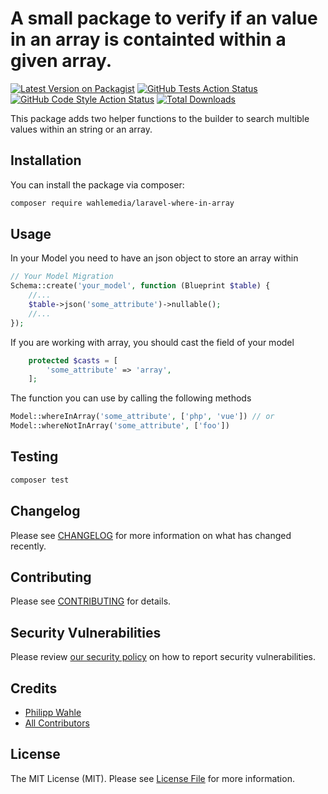 # A small package to verify if an value in an array is containted within a given array.

[![Latest Version on Packagist](https://img.shields.io/packagist/v/wahlemedia/laravel-where-in-array.svg?style=flat-square)](https://packagist.org/packages/wahlemedia/laravel-where-in-array)
[![GitHub Tests Action Status](https://img.shields.io/github/workflow/status/wahlemedia/laravel-where-in-array/run-tests?label=tests)](https://github.com/wahlemedia/laravel-where-in-array/actions?query=workflow%3Arun-tests+branch%3Amain)
[![GitHub Code Style Action Status](https://img.shields.io/github/workflow/status/wahlemedia/laravel-where-in-array/Check%20&%20fix%20styling?label=code%20style)](https://github.com/wahlemedia/laravel-where-in-array/actions?query=workflow%3A"Check+%26+fix+styling"+branch%3Amain)
[![Total Downloads](https://img.shields.io/packagist/dt/wahlemedia/laravel-where-in-array.svg?style=flat-square)](https://packagist.org/packages/wahlemedia/laravel-where-in-array)


This package adds two helper functions to the builder to search multible values within an string or an array.


## Installation

You can install the package via composer:

```bash
composer require wahlemedia/laravel-where-in-array
```

## Usage

In your Model you need to have an json object to store an array within 

```php
// Your Model Migration
Schema::create('your_model', function (Blueprint $table) {
    //...
    $table->json('some_attribute')->nullable();
    //...
});
```

If you are working with array, you should cast the field of your model

```php
    protected $casts = [
        'some_attribute' => 'array',
    ];
```

The function you can use by calling the following methods

```php
Model::whereInArray('some_attribute', ['php', 'vue']) // or
Model::whereNotInArray('some_attribute', ['foo'])
```

## Testing

```bash
composer test
```

## Changelog

Please see [CHANGELOG](CHANGELOG.md) for more information on what has changed recently.

## Contributing

Please see [CONTRIBUTING](.github/CONTRIBUTING.md) for details.

## Security Vulnerabilities

Please review [our security policy](../../security/policy) on how to report security vulnerabilities.

## Credits

- [Philipp Wahle](https://github.com/fudra)
- [All Contributors](../../contributors)

## License

The MIT License (MIT). Please see [License File](LICENSE.md) for more information.
